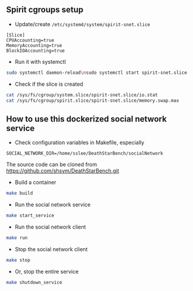 ## Spirit cgroups setup
- Update/create `/etc/systemd/system/spirit-snet.slice`
```
[Slice]
CPUAccounting=true
MemoryAccounting=true
BlockIOAccounting=true
```
- Run it with systemctl
```bash
sudo systemctl daemon-reload\nsudo systemctl start spirit-snet.slice
```
- Check if the slice is created
```bash
cat /sys/fs/cgroup/system.slice/spirit-snet.slice/io.stat
cat /sys/fs/cgroup/spirit.slice/spirit-snet.slice/memory.swap.max
```

## How to use this dockerized social network service
- Check configuration variables in Makefile, especially
```make
SOCIAL_NETWORK_DIR=/home/sslee/DeathStarBench/socialNetwork
```
The source code can be cloned from https://github.com/shsym/DeathStarBench.git

- Build a container
```bash
make build
```

- Run the social network service
```bash
make start_service
```

- Run the social network client
```bash
make run
```

- Stop the social network client
```bash
make stop
```

- Or, stop the entire service
```bash
make shutdown_service
```